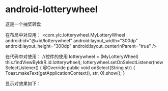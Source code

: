 # android-lotterywheel
这是一个抽奖转盘


在布局中对应用：
  <com.ylc.lotterywheel.MyLotteryWheel
        android:id="@+id/lotterywheel"
        android:layout_width="300dp"
        android:layout_height="300dp"
        android:layout_centerInParent="true"
        />
        
        

在代码中对使用：
		//控件的使用
		lotterywheel = (MyLotteryWheel) this.findViewById(R.id.lotterywheel);
		lotterywheel.setOnSelectListener(new SelectListener() {
            @Override
            public void onSelect(String str) {
                Toast.makeText(getApplicationContext(), str, 0).show();
            }



显示对效果如下：








